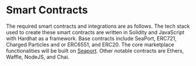 # Smart Contracts

The required smart contracts and integrations are as follows. The tech stack used to create these smart contracts are written in Solidity and JavaScript with Hardhat as a framework. Base contracts include SeaPort, ERC721, Charged Particles and or ERC6551, and ERC20. The core marketplace functionalities will be built on [Seaport](https://docs.opensea.io/v2.0/reference/seaport-overview). Other notable contracts are Ethers, Waffle, NodeJS, and Chai.&#x20;
